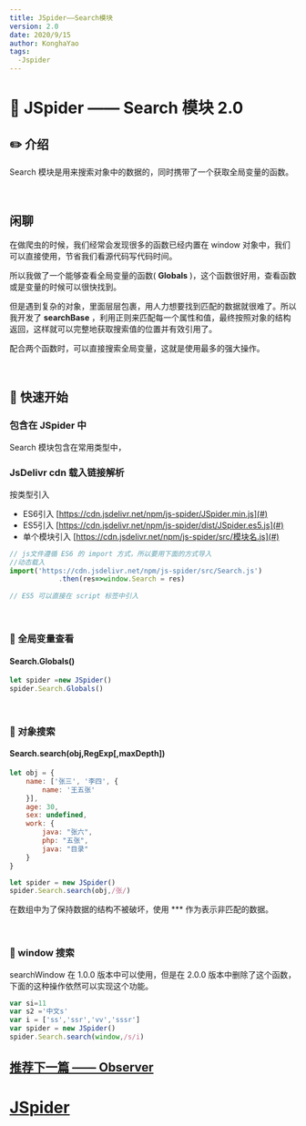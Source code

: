 ```yaml
---
title: JSpider——Search模块
version: 2.0
date: 2020/9/15
author: KonghaYao
tags:
  -Jspider
---
```


# :book: JSpider —— Search 模块 2.0

## :pencil2: 介绍

Search 模块是用来搜索对象中的数据的，同时携带了一个获取全局变量的函数。

<br>

## 闲聊
在做爬虫的时候，我们经常会发现很多的函数已经内置在 window 对象中，我们可以直接使用，节省我们看源代码写代码时间。

所以我做了一个能够查看全局变量的函数( **Globals** )，这个函数很好用，查看函数或是变量的时候可以很快找到。

但是遇到复杂的对象，里面层层包裹，用人力想要找到匹配的数据就很难了。所以我开发了 **searchBase** ，利用正则来匹配每一个属性和值，最终按照对象的结构返回，这样就可以完整地获取搜索值的位置并有效引用了。

配合两个函数时，可以直接搜索全局变量，这就是使用最多的强大操作。

<br>

## :hammer:  快速开始

###  包含在 JSpider 中

Search 模块包含在常用类型中，

### JsDelivr cdn 载入链接解析
按类型引入 
- ES6引入 [https://cdn.jsdelivr.net/npm/js-spider/JSpider.min.js](#)
- ES5引入 [https://cdn.jsdelivr.net/npm/js-spider/dist/JSpider.es5.js](#)
- 单个模块引入 [https://cdn.jsdelivr.net/npm/js-spider/src/模块名.js](#)

```js
// js文件遵循 ES6 的 import 方式，所以要用下面的方式导入
//动态载入
import('https://cdn.jsdelivr.net/npm/js-spider/src/Search.js')
            .then(res=>window.Search = res)
            
// ES5 可以直接在 script 标签中引入
```

<br>

### :candy: 全局变量查看

#### Search.Globals()

```js
let spider =new JSpider()
spider.Search.Globals()
```

<br>

### :candy: 对象搜索

#### Search.search(obj,RegExp[,maxDepth])

```js
let obj = {
    name: ['张三', '李四', {
        name: '王五张'
    }],
    age: 30,
    sex: undefined,
    work: {
        java: "张六",
        php: "五张",
        java: "目录"
    }
}

let spider = new JSpider()
spider.Search.search(obj,/张/)
```

在数组中为了保持数据的结构不被破坏，使用 *** 作为表示非匹配的数据。

<br>

### :candy: window 搜索
searchWindow 在 1.0.0 版本中可以使用，但是在 2.0.0 版本中删除了这个函数，下面的这种操作依然可以实现这个功能。

```js
var si=11
var s2 ='中文s'
var i = ['ss','ssr','vv','sssr']
var spider = new JSpider()
spider.Search.search(window,/s/i)
```

## [推荐下一篇 —— Observer](./Observer.js)
# [JSpider](../JSpider.md)